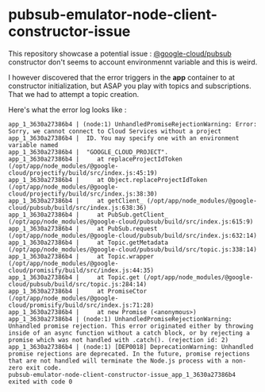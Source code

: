 # pubsub-emulator-node-client-constructor-issue

This repository showcase a potential issue :
[@google-cloud/pubsub](https://www.npmjs.com/package/@google-cloud/pubsub) constructor don't seems to
account environmennt variable and this is weird.

I however discovered that the error triggers in the **app** container to at constructor initialization,
but ASAP you play with topics and subscriptions. That we had to attempt a topic creation.

Here's what the error log looks like :

```text
app_1_3630a27386b4 | (node:1) UnhandledPromiseRejectionWarning: Error: Sorry, we cannot connect to Cloud Services without a project
app_1_3630a27386b4 |  ID. You may specify one with an environment variable named
app_1_3630a27386b4 |  "GOOGLE_CLOUD_PROJECT".
app_1_3630a27386b4 |     at replaceProjectIdToken (/opt/app/node_modules/@google-cloud/projectify/build/src/index.js:45:19)
app_1_3630a27386b4 |     at Object.replaceProjectIdToken (/opt/app/node_modules/@google-cloud/projectify/build/src/index.js:38:30)
app_1_3630a27386b4 |     at getClient_ (/opt/app/node_modules/@google-cloud/pubsub/build/src/index.js:638:36)
app_1_3630a27386b4 |     at PubSub.getClient_ (/opt/app/node_modules/@google-cloud/pubsub/build/src/index.js:615:9)
app_1_3630a27386b4 |     at PubSub.request (/opt/app/node_modules/@google-cloud/pubsub/build/src/index.js:632:14)
app_1_3630a27386b4 |     at Topic.getMetadata (/opt/app/node_modules/@google-cloud/pubsub/build/src/topic.js:338:14)
app_1_3630a27386b4 |     at Topic.wrapper (/opt/app/node_modules/@google-cloud/promisify/build/src/index.js:44:35)
app_1_3630a27386b4 |     at Topic.get (/opt/app/node_modules/@google-cloud/pubsub/build/src/topic.js:284:14)
app_1_3630a27386b4 |     at PromiseCtor (/opt/app/node_modules/@google-cloud/promisify/build/src/index.js:71:28)
app_1_3630a27386b4 |     at new Promise (<anonymous>)
app_1_3630a27386b4 | (node:1) UnhandledPromiseRejectionWarning: Unhandled promise rejection. This error originated either by throwing inside of an async function without a catch block, or by rejecting a promise which was not handled with .catch(). (rejection id: 2)
app_1_3630a27386b4 | (node:1) [DEP0018] DeprecationWarning: Unhandled promise rejections are deprecated. In the future, promise rejections that are not handled will terminate the Node.js process with a non-zero exit code.
pubsub-emulator-node-client-constructor-issue_app_1_3630a27386b4 exited with code 0
```
